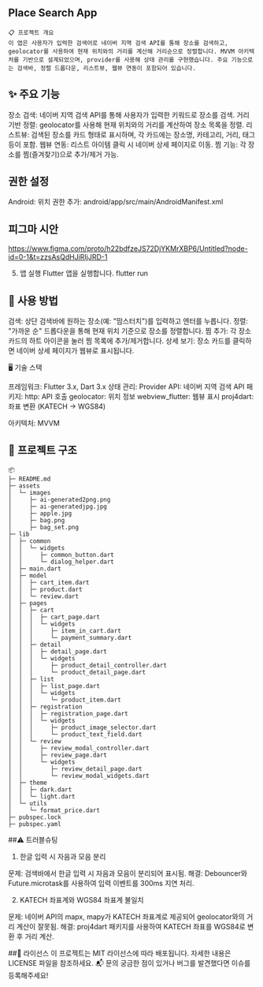 ## Place Search App
  
``` Place Search App은 네이버 지역 검색 API를 활용하여 사용자가 원하는 장소를 검색하고, 현재 위치를 기반으로 거리순으로 정렬하여 결과를 표시하는 Flutter 기반 모바일 앱입니다. 검색된 장소를 리스트 형태로 보여주며, 각 장소를 클릭하면 상세 정보를 웹뷰로 확인할 수 있습니다.
📋 프로젝트 개요
이 앱은 사용자가 입력한 검색어로 네이버 지역 검색 API를 통해 장소를 검색하고, geolocator를 사용하여 현재 위치와의 거리를 계산해 거리순으로 정렬합니다. MVVM 아키텍처를 기반으로 설계되었으며, provider를 사용해 상태 관리를 구현했습니다. 주요 기능으로는 검색바, 정렬 드롭다운, 리스트뷰, 웹뷰 연동이 포함되어 있습니다.

```


## ✨ 주요 기능

장소 검색: 네이버 지역 검색 API를 통해 사용자가 입력한 키워드로 장소를 검색.
거리 기반 정렬: geolocator를 사용해 현재 위치와의 거리를 계산하여 장소 목록을 정렬.
리스트뷰: 검색된 장소를 카드 형태로 표시하며, 각 카드에는 장소명, 카테고리, 거리, 태그 등이 포함.
웹뷰 연동: 리스트 아이템 클릭 시 네이버 상세 페이지로 이동.
찜 기능: 각 장소를 찜(즐겨찾기)으로 추가/제거 가능.



## 권한 설정

Android:
위치 권한 추가: android/app/src/main/AndroidManifest.xml<uses-permission android:name="android.permission.ACCESS_FINE_LOCATION" />
<uses-permission android:name="android.permission.ACCESS_COARSE_LOCATION" />


## 피그마 시안 
 https://www.figma.com/proto/h22bdfzeJS72DjYKMrXBP6/Untitled?node-id=0-1&t=zzsAsQdHJiRIjJRD-1



5. 앱 실행
Flutter 앱을 실행합니다.
flutter run



##  📱 사용 방법

검색: 상단 검색바에 원하는 장소(예: "맘스터치")를 입력하고 엔터를 누릅니다.
정렬: "가까운 순" 드롭다운을 통해 현재 위치 기준으로 장소를 정렬합니다.
찜 추가: 각 장소 카드의 하트 아이콘을 눌러 찜 목록에 추가/제거합니다.
상세 보기: 장소 카드를 클릭하면 네이버 상세 페이지가 웹뷰로 표시됩니다.

🖥 기술 스택

프레임워크: Flutter 3.x, Dart 3.x
상태 관리: Provider
API: 네이버 지역 검색 API
패키지:
http: API 호출
geolocator: 위치 정보
webview_flutter: 웹뷰 표시
proj4dart: 좌표 변환 (KATECH → WGS84)


아키텍처: MVVM

## 🔧 프로젝트 구조
```
📦 
├─ README.md
├─ assets
│  └─ images
│     ├─ ai-generated2png.png
│     ├─ ai-generatedjpg.jpg
│     ├─ apple.jpg
│     ├─ bag.png
│     ├─ bag_set.png
├─ lib
│  ├─ common
│  │  └─ widgets
│  │     ├─ common_button.dart
│  │     └─ dialog_helper.dart
│  ├─ main.dart
│  ├─ model
│  │  ├─ cart_item.dart
│  │  ├─ product.dart
│  │  └─ review.dart
│  ├─ pages
│  │  ├─ cart
│  │  │  ├─ cart_page.dart
│  │  │  └─ widgets
│  │  │     ├─ item_in_cart.dart
│  │  │     └─ payment_summary.dart
│  │  ├─ detail
│  │  │  ├─ detail_page.dart
│  │  │  └─ widgets
│  │  │     ├─ product_detail_controller.dart
│  │  │     └─ product_detail_page.dart
│  │  ├─ list
│  │  │  ├─ list_page.dart
│  │  │  └─ widgets
│  │  │     └─ product_item.dart
│  │  ├─ registration
│  │  │  ├─ registration_page.dart
│  │  │  └─ widgets
│  │  │     ├─ product_image_selector.dart
│  │  │     └─ product_text_field.dart
│  │  └─ review
│  │     ├─ review_modal_controller.dart
│  │     ├─ review_page.dart
│  │     └─ widgets
│  │        ├─ review_detail_page.dart
│  │        └─ review_modal_widgets.dart
│  ├─ theme
│  │  ├─ dark.dart
│  │  └─ light.dart
│  └─ utils
│     └─ format_price.dart
├─ pubspec.lock
├─ pubspec.yaml
```



##⚠️ 트러블슈팅
1. 한글 입력 시 자음과 모음 분리

문제: 검색바에서 한글 입력 시 자음과 모음이 분리되어 표시됨.
해결: Debouncer와 Future.microtask를 사용하여 입력 이벤트를 300ms 지연 처리.


2. KATECH 좌표계와 WGS84 좌표계 불일치

문제: 네이버 API의 mapx, mapy가 KATECH 좌표계로 제공되어 geolocator와의 거리 계산이 잘못됨.
해결: proj4dart 패키지를 사용하여 KATECH 좌표를 WGS84로 변환 후 거리 계산.




##📜 라이선스
이 프로젝트는 MIT 라이선스에 따라 배포됩니다. 자세한 내용은 LICENSE 파일을 참조하세요.
📬 문의
궁금한 점이 있거나 버그를 발견했다면 이슈를 등록해주세요!
